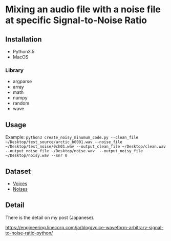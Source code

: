 # Mixing an audio file with a noise file at specific Signal-to-Noise Ratio

## Installation
- Python3.5
- MacOS

### Library
- argparse
- array
- math
- numpy
- random
- wave

## Usage
Example: `python3 create_noisy_minumum_code.py --clean_file ~/Desktop/test_source/arctic_b0001.wav --noise_file ~/Desktop/test_noise/0ch01.wav --output_clean_file ~/Desktop/clean.wav --output_noise_file ~/Desktop/noise.wav  --output_noisy_file ~/Desktop/noisy.wav --snr 0`

## Dataset
- [Voices](http://festvox.org/cmu_arctic/)
- [Noises](https://zenodo.org/record/1227121#.W2wUVNj7TUI)

## Detail
There is the detail on my post (Japanese).

https://engineering.linecorp.com/ja/blog/voice-waveform-arbitrary-signal-to-noise-ratio-python/
